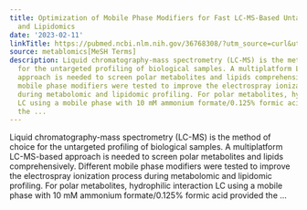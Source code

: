 ```yaml
---
title: Optimization of Mobile Phase Modifiers for Fast LC-MS-Based Untargeted Metabolomics
  and Lipidomics
date: '2023-02-11'
linkTitle: https://pubmed.ncbi.nlm.nih.gov/36768308/?utm_source=curl&utm_medium=rss&utm_campaign=pubmed-2&utm_content=1Zkrxt7ktlCbHBXEV3v65xxSnkSWNsJ1A6Fq3gBniKhGfIUslK&fc=20210907212339&ff=20230214201307&v=2.17.9.post6+86293ac
source: metablomics[MeSH Terms]
description: Liquid chromatography-mass spectrometry (LC-MS) is the method of choice
  for the untargeted profiling of biological samples. A multiplatform LC-MS-based
  approach is needed to screen polar metabolites and lipids comprehensively. Different
  mobile phase modifiers were tested to improve the electrospray ionization process
  during metabolomic and lipidomic profiling. For polar metabolites, hydrophilic interaction
  LC using a mobile phase with 10 mM ammonium formate/0.125% formic acid provided
  the ...
---
```

Liquid chromatography-mass spectrometry (LC-MS) is the method of choice for the untargeted profiling of biological samples. A multiplatform LC-MS-based approach is needed to screen polar metabolites and lipids comprehensively. Different mobile phase modifiers were tested to improve the electrospray ionization process during metabolomic and lipidomic profiling. For polar metabolites, hydrophilic interaction LC using a mobile phase with 10 mM ammonium formate/0.125% formic acid provided the ...